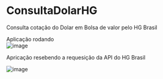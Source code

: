 # ConsultaDolarHG
Consulta cotação do Dolar em Bolsa de valor pelo HG Brasil

Aplicação rodando <br />
![image](https://user-images.githubusercontent.com/63116029/155861894-f129a718-679c-4773-8cdd-1f8ea121b9d5.png)

Apricação resebendo a requesição da API do HG Brasil <br />

![image](https://user-images.githubusercontent.com/63116029/155861882-3fcadb49-86e4-4b71-a0a7-2dec7afdc659.png)
